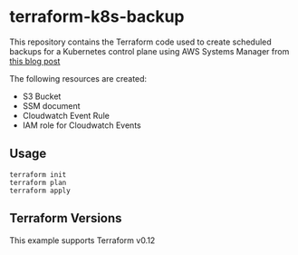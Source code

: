 # terraform-k8s-backup

This repository contains the Terraform code used to create scheduled backups for a Kubernetes control plane using AWS Systems Manager from [this blog post](https://devopsgoat.home.blog/2019/11/30/k8s-backups-with-systems-manager/)

The following resources are created:
* S3 Bucket
* SSM document
* Cloudwatch Event Rule
* IAM role for Cloudwatch Events



## Usage
```
terraform init
terraform plan
terraform apply
```


## Terraform Versions
This example supports Terraform v0.12
